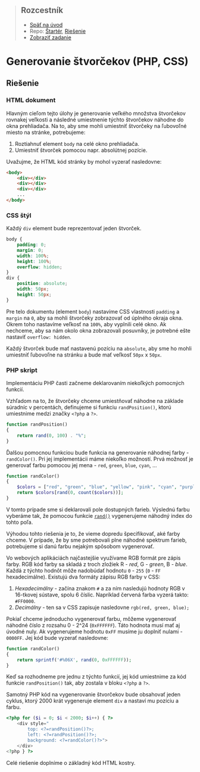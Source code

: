 <div class="hidden">

> ## Rozcestník
> - [Späť na úvod](../../README.md)
> - Repo: [Štartér](/../../tree/main/php/squares), [Riešenie](/../../tree/solution/php/squares)
> - [Zobraziť zadanie](zadanie.md)

# Generovanie štvorčekov (PHP, CSS)

</div>

## Riešenie

### HTML dokument 

Hlavným cieľom tejto úlohy je generovanie veľkého množstva štvorčekov rovnakej veľkosti a následné umiestnenie týchto štvorčekov náhodne do okna prehliadača. Na to, aby sme mohli umiestniť štvorčeky na ľubovoľné miesto na stránke, potrebujeme:

1. Roztiahnuť element `body` na celé okno prehliadača.
2. Umiestniť štvorček pomocou napr. absolútnej pozície.

Uvažujme, že HTML kód stránky by mohol vyzerať nasledovne:

```html
<body>
    <div></div>
    <div></div>
    <div></div>
    ...
</body>
```

### CSS štýl

Každý `div` element bude reprezentovať jeden štvorček.

<div class="end">

```css
body {
    padding: 0;
    margin: 0;
    width: 100%;
    height: 100%;
    overflow: hidden;
}
div {
    position: absolute;
    width: 50px;
    height: 50px;
}
```
</div>

Pre telo dokumentu (element `body`) nastavíme CSS vlastnosti `padding` a `margin` na `0`, aby sa mohli štvorčeky zobrazovať od úplného okraja okna. Okrem toho nastavíme veľkosť na `100%`, aby vyplnili celé okno. Ak nechceme, aby sa nám okolo okna zobrazovali posuvníky, je potrebné ešte nastaviť `overflow: hidden`.

Každý štvorček bude mať nastavenú pozíciu na `absolute`, aby sme ho mohli umiestniť ľubovoľne na stránku a bude mať veľkosť `50px` x `50px`.

### PHP skript

Implementáciu PHP časti začneme deklarovaním niekoľkých pomocných funkcií.

Vzhľadom na to, že štvorčeky chceme umiestňovať náhodne na základe súradníc v&nbsp;percentách, definujeme si funkciu `randPosition()`, ktorú umiestnime medzi značky `<?php` a `?>`.

```php
function randPosition() 
{
    return rand(0, 100) . "%";
}
```

Ďalšou pomocnou funkciou bude funkcia na generovanie náhodnej farby - `randColor()`. Pri jej implementácii máme niekoľko možností. Prvá možnosť je generovať farbu pomocou jej mena - `red`, `green`, `blue`, `cyan`, ...

```php
function randColor() 
{
    $colors = ["red", "green", "blue", "yellow", "pink", "cyan", "purple", "black", "grey", "violet"];
    return $colors[rand(0, count($colors))];
}
```

V tomto prípade sme si deklarovali pole dostupných farieb. Výslednú farbu vyberáme tak, že pomocou funkcie [`rand()`](https://www.php.net/manual/en/function.rand.php) vygenerujeme náhodný index do tohto poľa.

Výhodou tohto riešenia je to, že vieme dopredu špecifikovať, aké farby chceme. V&nbsp;prípade, že by sme potrebovali plne náhodné spektrum farieb, potrebujeme si danú farbu nejakým spôsobom vygenerovať.

Vo webových aplikáciách najčastejšie využívame RGB formát pre zápis farby. RGB kód farby sa skladá z troch zložiek R - *red*, G - *green*, B - *blue*. Každá z týchto hodnôt môže nadobúdať hodnotu `0` - `255` (`0` - `FF` hexadecimálne). Existujú dva formáty zápisu RGB farby v CSS:

1. *Hexadecimálny* - začína znakom `#` a za ním nasledujú hodnoty RGB v 16-tkovej sústave, spolu 6 číslic. Napríklad červená farba vyzerá takto: `#FF0000`. 
2. *Decimálny* - ten sa v CSS zapisuje nasledovne `rgb(red, green, blue);`

Pokiaľ chceme jednoducho vygenerovať farbu, môžeme vygenerovať náhodné číslo z&nbsp;rozsahu 0 - 2^24 (`0xFFFFFF`). Táto hodnota musí mať aj úvodné nuly. Ak vygenerujeme hodnotu `0xFF` musíme ju doplniť nulami - `0000FF`. Jej kód bude vyzerať nasledovne:

```php
function randColor()
{
    return sprintf('#%06X', rand(0, 0xFFFFFF));
}
```
Keď sa rozhodneme pre jednu z týchto funkcií, jej kód umiestnime za kód funkcie `randPosition()` tak, aby zostala v bloku `<?php` a `?>`.

Samotný PHP kód na vygenerovanie štvorčekov bude obsahovať jeden cyklus, ktorý 2000 krát vygeneruje element `div` a nastaví mu pozíciu a farbu.

```php
<?php for ($i = 0; $i < 2000; $i++) { ?>
    <div style="
        top: <?=randPosition()?>;
        left: <?=randPosition()?>;
        background: <?=randColor()?>">
    </div>
<?php } ?>
```

Celé riešenie doplníme o základný kód HTML kostry.
